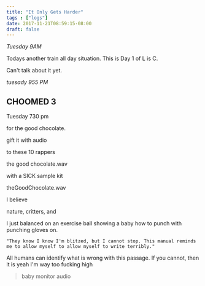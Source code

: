 ```yaml
---
title: "It Only Gets Harder"
tags : ["logs"]
date: 2017-11-21T08:59:15-08:00
draft: false
---
```



*Tuesday 9AM*

Todays another train all day situation. This is Day 1 of L is C.

Can't talk about it yet.

*tuesady 955 PM*

## CHOOMED 3

Tuesday 730 pm

for the good chocolate.

gift it with audio

to these 10 rappers

the good chocolate.wav

with a SICK sample kit

theGoodChocolate.wav

I believe

nature, critters, and

I just balanced on an exercise ball showing a baby how to punch with punching gloves on.
```
"They know I know I'm blitzed, but I cannot stop. This manual reminds me to allow myself to allow myself to write terribly."

```
All humans can identify what is wrong with this passage. If you cannot, then it is yeah I'm way too fucking high

>baby monitor audio
